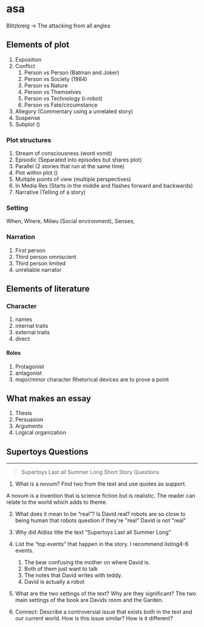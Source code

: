 # asa
Blitzkreig -> The attacking from all angles

## Elements of plot
1. Exposition
2. Conflict
	1. Person vs Person (Batman and Joker)
	2. Person vs Society (1984)
	3. Person vs Nature 
	4. Person vs Themselves
	5. Person vs Technology (i-robot)
	6. Person vs Fate/circumstance
1. Allegory (Commentary using a unrelated story)
2. Suspense
3. Subplot ()
### Plot structures
1. Stream of consciousness (word vomit)
2. Episodic (Separated into episodes but shares plot)
3. Parallel (2 stories that run at the same time)
4. Plot within plot ()
5. Multiple points of view (multiple perspectives)
6. In Media Res (Starts in the middle and flashes forward and backwards)
7. Narrative (Telling of a story)
### Setting
When, Where, Milieu (Social environment), Senses, 
### Narration
1. First person
2. Third person omniscient
3. Third person limited
4. unreliable narrator
## Elements of literature
### Character
1. names
2. internal traits
3. external traits
4. direct
#### Roles
1. Protagonist
2. antagonist
3. major/minor character
Rhetorical devices are to prove a point
## What makes an essay
1. Thesis
2. Persuasion
3. Arguments
4. Logical organization

## Supertoys Questions
---
>Supertoys Last all Summer Long
Short Story Questions

1. What is a novum? Find two from the text and use quotes as support.

A novum is a invention that is science fiction but is realistic. The reader can relate to the world which adds to theme.

2. What does it mean to be “real”? Is David real?
robots are so close to being human that robots question if they're "real"
David is not "real"

3. Why did Aldiss title the text “Supertoys Last all Summer Long”

4. List the “top events” that happen in the story. I recommend listing4-6 events.
	1. The bear confusing the mother on where David is.
	2. Both of them just want to talk
	3. The notes that David writes with teddy.
	4. David is actually a robot
5. What are the two settings of the text? Why are they significant?
The two main settings of the book are Davids room and the Garden.

6. Connect: Describe a controversial issue that exists both in the text and our current world. How is this issue similar? How is it different?
